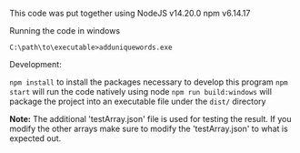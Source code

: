 This code was put together using
  NodeJS v14.20.0
  npm v6.14.17

Running the code in windows

`C:\path\to\executable>adduniquewords.exe`

Development:

`npm install` to install the packages necessary to develop this program
`npm start` will run the code natively using node
`npm run build:windows` will package the project into an executable file under the `dist/` directory


**Note:** The additional 'testArray.json' file is used for testing the result.
If you modify the other arrays make sure to modify the 'testArray.json' to what is expected out.
